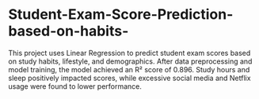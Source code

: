 # Student-Exam-Score-Prediction-based-on-habits-
This project uses Linear Regression to predict student exam scores based on study habits, lifestyle, and demographics. After data preprocessing and model training, the model achieved an R² score of 0.896. Study hours and sleep positively impacted scores, while excessive social media and Netflix usage were found to lower performance.
